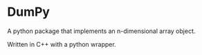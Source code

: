 # DumPy
A python package that implements an n-dimensional array object.

Written in C++ with a python wrapper.
